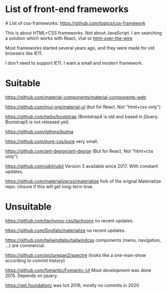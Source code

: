 # List of front-end frameworks

A List of css-frameworks: https://github.com/topics/css-framework

This is about HTML+CSS frameworks. Not about JavaScript. I am searching a solution which works with React, Vue or [html-over-the-wire](https://github.com/guettli/html-over-the-wire)

Most frameworks started several years ago, and they were made for old browsers like IE11.

I don't need to support IE11. I want a small and modern framework.

# Suitable

https://github.com/material-components/material-components-web

https://github.com/mui-org/material-ui (but for React. Not "html+css only")

https://github.com/twbs/bootstrap (Bootstrap4 is old and based in jQuery. Bootstrap5 is not released yet)

https://github.com/jgthms/bulma


https://github.com/pure-css/pure very small.


https://github.com/ant-design/ant-design (But for React, Not "html+css only")


https://github.com/uikit/uikit Version 3 available since 2017. With constant updates.

https://github.com/materializecss/materialize fork of the orignal Materialize repo. Unsure if this will get long-term love.

# Unsuitable

https://github.com/tachyons-css/tachyons no recent updates.

https://github.com/Dogfalo/materialize no recent updates.

https://github.com/tailwindlabs/tailwindcss components (menu, navigation, ...) are commercial.

https://github.com/picturepan2/spectre (looks like a one-man-show according to commit history)

https://github.com/fomantic/Fomantic-UI Most development was done 2015. Depends on jquery.

https://get.foundation/ was hot 2016, mostly no commits in 2020
